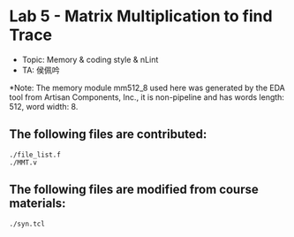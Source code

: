 # Lab 5 - Matrix Multiplication to find Trace

- Topic: Memory & coding style & nLint  
- TA: 侯佩吟  

*Note: The memory module mm512_8 used here was generated by the EDA tool from Artisan Components, Inc., it is non-pipeline and has words length: 512, word width: 8.  

## The following files are contributed:  
```
./file_list.f
./MMT.v
```

## The following files are modified from course materials:  
```
./syn.tcl
```
